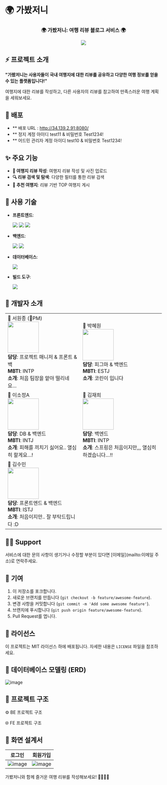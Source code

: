# 🌍 가봤저니

<p align="center">
  <h3 align="center">🌍 가봤저니: 여행 리뷰 블로그 서비스 🌍</h3>
</p>

<p align="center">
	<img src="https://readme-typing-svg.demolab.com/?lines=Welcome+To+가봤저니!&color=FFAE35&font=Fira%20Code&center=true&width=380&height=50&duration=4000&pause=1000">
</p>



## ⚡ 프로젝트 소개

**"가봤저니는 사용자들이 국내 여행지에 대한 리뷰를 공유하고 다양한 여행 정보를 얻을 수 있는 플랫폼입니다!"**

여행지에 대한 리뷰를 작성하고, 다른 사용자의 리뷰를 참고하여 만족스러운 여행 계획을 세워보세요.

## 🔗 배포

- ** 배포 URL : http://34.139.2.91:8080/
- ** 정지 계정 아이디 test11 & 비밀번호 Test1234!
- ** 어드민 관리자 계정 아이디 test10 & 비밀번호 Test1234!

## ✨ 주요 기능

- **📝 여행지 리뷰 작성**: 여행지 리뷰 작성 및 사진 업로드
- **🔍 리뷰 검색 및 탐색**: 다양한 필터를 통한 리뷰 검색
- **🌟 추천 여행지**: 리뷰 기반 TOP 여행지 게시

## 🧰 사용 기술

- **프론트엔드**: 
  <p>
    <img src="https://img.shields.io/badge/HTML5-E34F26?style=for-the-badge&logo=html5&logoColor=white" />
    <img src="https://img.shields.io/badge/CSS3-1572B6?style=for-the-badge&logo=css3&logoColor=white" />
    <img src="https://img.shields.io/badge/JavaScript-F7DF1E?style=for-the-badge&logo=javascript&logoColor=black" />
  </p>
- **백엔드**: 
  <p>
    <img src="https://img.shields.io/badge/Java-ED8B00?style=for-the-badge&logo=java&logoColor=white" />
    <img src="https://img.shields.io/badge/Spring%20Boot-6DB33F?style=for-the-badge&logo=spring&logoColor=white" />
  </p>
- **데이터베이스**: 
  <p>
    <img src="https://img.shields.io/badge/MySQL-4479A1?style=for-the-badge&logo=mysql&logoColor=white" />
  </p>
- **빌드 도구**: 
  <p>
    <img src="https://img.shields.io/badge/Gradle-02303A?style=for-the-badge&logo=gradle&logoColor=white" />
  </p>



## 💼 개발자 소개

<table>
  <tr>
    <td>
    📌 서원종 (👑PM)<br>
      <img src="https://hypnotic-knife-fcb.notion.site/image/https%3A%2F%2Fprod-files-secure.s3.us-west-2.amazonaws.com%2F77987b12-b747-4fdc-831e-f2727433c4fc%2F5ef8841f-e437-416b-a3d8-b38cc97c95cf%2F%25E1%2584%2589%25E1%2585%25A9%25E1%2584%2584%25E1%2585%25B5.png?table=block&id=5c5bbe00-5df4-4448-915d-9a1dffdf8553&spaceId=77987b12-b747-4fdc-831e-f2727433c4fc&width=1420&userId=&cache=v2" width="100" height="100"><br>
      <strong>담당</strong>: 프로젝트 매니저 & 프론트 & 백<br>
      <strong>MBTI</strong>: INTP<br>
      <strong>소개</strong>: 처음 팀장을 맡아 떨리네요…<br>
    </td>
    <td>
    📌 박혜원<br>
      <img src="https://hypnotic-knife-fcb.notion.site/image/https%3A%2F%2Fprod-files-secure.s3.us-west-2.amazonaws.com%2F77987b12-b747-4fdc-831e-f2727433c4fc%2Ffe0163de-bd74-438c-b33d-c1e0096204de%2F%25E1%2584%258B%25E1%2585%25AD%25E1%2586%25BC%25E1%2584%2584%25E1%2585%25B5.png?table=block&id=1288fcac-b509-41ac-a0a6-558667c7b81c&spaceId=77987b12-b747-4fdc-831e-f2727433c4fc&width=1420&userId=&cache=v2" width="100" height="100"><br>
      <strong>담당</strong>: 피그마 & 백엔드<br>
      <strong>MBTI</strong>: ESTJ<br>
      <strong>소개</strong>: 코린이 입니다<br>
    </td>
  </tr>
  <tr>
    <td>
    📌 이소정A<br>
      <img src="https://hypnotic-knife-fcb.notion.site/image/https%3A%2F%2Fprod-files-secure.s3.us-west-2.amazonaws.com%2F77987b12-b747-4fdc-831e-f2727433c4fc%2Ffdef4946-eed2-4e4f-8d49-596d9147586b%2Fcb0439b1-8ae8-4fcc-9676-d3eba1e2b111.png?table=block&id=3ece7c2b-18a2-4170-980b-c029ced503f0&spaceId=77987b12-b747-4fdc-831e-f2727433c4fc&width=1420&userId=&cache=v2" width="100" height="100"><br>
      <strong>담당</strong>: DB & 백엔드<br>
      <strong>MBTI</strong>: INTJ<br>
      <strong>소개</strong>: 피해를 끼치기 싫어요.. 열심히 할게요…!<br>
    </td>
    <td>
    📌 김재희<br>
      <img src="https://hypnotic-knife-fcb.notion.site/image/https%3A%2F%2Fprod-files-secure.s3.us-west-2.amazonaws.com%2F77987b12-b747-4fdc-831e-f2727433c4fc%2Ffe0163de-bd74-438c-b33d-c1e0096204de%2F%25E1%2584%258B%25E1%2585%25AD%25E1%2586%25BC%25E1%2584%2584%25E1%2585%25B5.png?table=block&id=1288fcac-b509-41ac-a0a6-558667c7b81c&spaceId=77987b12-b747-4fdc-831e-f2727433c4fc&width=1420&userId=&cache=v2" width="100" height="100"><br>
      <strong>담당</strong>: 백엔드<br>
      <strong>MBTI</strong>: INTP<br>
      <strong>소개</strong>: 스프링은 처음이지만,,, 열심히 하겠습니다…!!<br>
    </td>
  </tr>
  <tr>
    <td>
    📌 김수민<br>
      <img src="https://hypnotic-knife-fcb.notion.site/image/https%3A%2F%2Fprod-files-secure.s3.us-west-2.amazonaws.com%2F77987b12-b747-4fdc-831e-f2727433c4fc%2Fbc64a4e3-fd70-44da-970e-a274edd757ef%2F%25E1%2584%2590%25E1%2585%25A9%25E1%2584%2581%25E1%2585%25B5.png?table=block&id=bf116eef-c4be-4114-9879-9f0236e030ea&spaceId=77987b12-b747-4fdc-831e-f2727433c4fc&width=1420&userId=&cache=v2" width="100" height="100"><br>
      <strong>담당</strong>: 프론트엔드 & 백엔드<br>
      <strong>MBTI</strong>: ISTJ<br>
      <strong>소개</strong>: 처음이지만.. 잘 부탁드립니다 :D<br>
    </td>
  </tr>
</table>



## 🙋‍♂️ Support

서비스에 대한 문의 사항이 생기거나 수정할 부분이 있다면 [이메일](mailto:이메일 주소)로 연락주세요.

## 🤝 기여

1. 이 저장소를 포크합니다.
2. 새로운 브랜치를 만듭니다 (`git checkout -b feature/awesome-feature`).
3. 변경 사항을 커밋합니다 (`git commit -m 'Add some awesome feature'`).
4. 브랜치에 푸시합니다 (`git push origin feature/awesome-feature`).
5. Pull Request를 엽니다.

## 📜 라이선스

이 프로젝트는 MIT 라이선스 하에 배포됩니다. 자세한 내용은 `LICENSE` 파일을 참조하세요.

## 🔐 데이터베이스 모델링 (ERD)

![image](https://github.com/user-attachments/assets/f69cc33c-55e3-47f2-8de5-871065c5b8db)


## 📂 프로젝트 구조

⚙️ BE 프로젝트 구조

🌐 FE 프로젝트 구조

## 🌟 화면 설계서

| 로그인 | 회원가입 |
|---|---|
| ![image](https://github.com/user-attachments/assets/250a30c4-d7dd-426c-a63d-848f57bb76b5) | ![image](https://github.com/user-attachments/assets/5843ee38-45a7-4b00-a3b6-70269848834c)|



가봤저니와 함께 즐거운 여행 리뷰를 작성해보세요! 💙🚗📸📝
